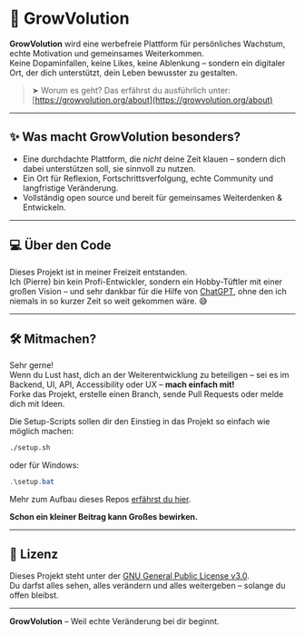 # 🌱 GrowVolution

**GrowVolution** wird eine werbefreie Plattform für persönliches Wachstum, echte Motivation und gemeinsames Weiterkommen.  
Keine Dopaminfallen, keine Likes, keine Ablenkung – sondern ein digitaler Ort, der dich unterstützt, dein Leben bewusster zu gestalten.

> ➤ Worum es geht? Das erfährst du ausführlich unter:  
> [https://growvolution.org/about](https://growvolution.org/about)

---

## ✨ Was macht GrowVolution besonders?

- Eine durchdachte Plattform, die *nicht* deine Zeit klauen – sondern dich dabei unterstützen soll, sie sinnvoll zu nutzen.
- Ein Ort für Reflexion, Fortschrittsverfolgung, echte Community und langfristige Veränderung.
- Vollständig open source und bereit für gemeinsames Weiterdenken & Entwickeln.

---

## 💻 Über den Code

Dieses Projekt ist in meiner Freizeit entstanden.  
Ich (Pierre) bin kein Profi-Entwickler, sondern ein Hobby-Tüftler mit einer großen Vision – und sehr dankbar für die Hilfe von [ChatGPT](https://chat.openai.com), ohne den ich niemals in so kurzer Zeit so weit gekommen wäre. 😅

---

## 🛠️ Mitmachen?

Sehr gerne!  
Wenn du Lust hast, dich an der Weiterentwicklung zu beteiligen – sei es im Backend, UI, API, Accessibility oder UX – **mach einfach mit!**  
Forke das Projekt, erstelle einen Branch, sende Pull Requests oder melde dich mit Ideen.

Die Setup-Scripts sollen dir den Einstieg in das Projekt so einfach wie möglich machen:

```bash
./setup.sh
```
oder für Windows:

```powershell
.\setup.bat
```
Mehr zum Aufbau dieses Repos [erfährst du hier](STRUCTURE.md).

**Schon ein kleiner Beitrag kann Großes bewirken.**

---

## 📄 Lizenz

Dieses Projekt steht unter der [GNU General Public License v3.0](LICENSE).  
Du darfst alles sehen, alles verändern und alles weitergeben – solange du offen bleibst.

---

**GrowVolution** – Weil echte Veränderung bei dir beginnt.
